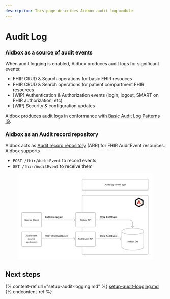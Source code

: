 ```yaml
---
description: This page describes Aidbox audit log module
---
```


# Audit Log

### Aidbox as a source of audit events

When audit logging is enabled, Aidbox produces audit logs for significant events:

* FHIR CRUD & Search operations for basic FHIR resouces
* FHIR CRUD & Search operations for patient compartment FHIR resources
* \[WIP] Authentication & Authorization events (login, logout, SMART on FHIR authorization, etc)
* \[WIP] Security & configuration updates

Aidbox produces audit logs in conformance with [Basic Audit Log Patterns IG](https://profiles.ihe.net/ITI/BALP/).

### Aidbox as an Audit record repository

Aidbox acts as [Audit record repository](https://profiles.ihe.net/ITI/TF/Volume1/ch-9.html#9.1.1.3) (ARR) for FHIR AuditEvent resources. Aidbox supports

* `POST /fhir/AuditEvent` to record events&#x20;
* `GET /fhir/AuditEvent` to receive them

<figure><img src="../../.gitbook/assets/Screenshot 2023-09-07 at 13.23.08.png" alt=""><figcaption></figcaption></figure>

## Next steps

{% content-ref url="setup-audit-logging.md" %}
[setup-audit-logging.md](setup-audit-logging.md)
{% endcontent-ref %}
